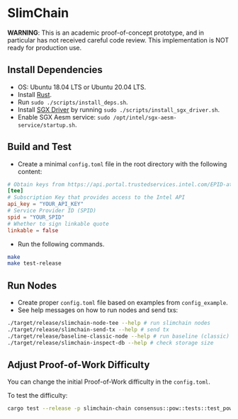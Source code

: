 # SlimChain

**WARNING**: This is an academic proof-of-concept prototype, and in particular has not received careful code review. This implementation is NOT ready for production use.

## Install Dependencies

* OS: Ubuntu 18.04 LTS or Ubuntu 20.04 LTS.
* Install [Rust](https://rustup.rs).
* Run `sudo ./scripts/install_deps.sh`.
* Install [SGX Driver](https://github.com/intel/linux-sgx-driver) by running `sudo ./scripts/install_sgx_driver.sh`.
* Enable SGX Aesm service: `sudo /opt/intel/sgx-aesm-service/startup.sh`.

## Build and Test

* Create a minimal `config.toml` file in the root directory with the following content:

```toml
# Obtain keys from https://api.portal.trustedservices.intel.com/EPID-attestation
[tee]
# Subscription Key that provides access to the Intel API
api_key = "YOUR_API_KEY"
# Service Provider ID (SPID)
spid = "YOUR_SPID"
# Whether to sign linkable quote
linkable = false
```

* Run the following commands.

```bash
make
make test-release
```

## Run Nodes

* Create proper `config.toml` file based on examples from `config_example`.
* See help messages on how to run nodes and send txs:

```bash
./target/release/slimchain-node-tee --help # run slimchain nodes
./target/release/slimchain-send-tx --help # send tx
./target/release/baseline-classic-node --help # run baseline (classic) nodes
./target/release/slimchain-inspect-db --help # check storage size
```

## Adjust Proof-of-Work Difficulty

You can change the initial Proof-of-Work difficulty in the `config.toml`.

To test the difficulty:

```bash
cargo test --release -p slimchain-chain consensus::pow::tests::test_pow  -- --nocapture --exact --ignored
```
